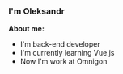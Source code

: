 ### I'm Oleksandr

**About me:**

- I'm back-end developer
- I'm currently learning Vue.js
- Now I'm work at Omnigon
